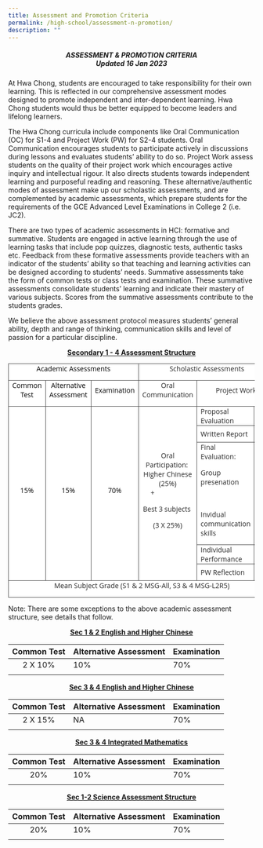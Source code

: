 ```yaml
---
title: Assessment and Promotion Criteria
permalink: /high-school/assessment-n-promotion/
description: ""
---
```

##### <center>ASSESSMENT &amp; PROMOTION CRITERIA<br>Updated 16 Jan 2023</center>

At Hwa Chong, students are encouraged to take responsibility for their own learning. This is reflected in our comprehensive assessment modes designed to promote independent and inter-dependent learning. Hwa Chong students would thus be better equipped to become leaders and lifelong learners.

The Hwa Chong curricula include components like Oral Communication (OC) for S1-4 and Project Work (PW) for S2-4 students. Oral Communication encourages students to participate actively in discussions during lessons and evaluates students’ ability to do so. Project Work assess students on the quality of their project work which encourages active inquiry and intellectual rigour. It also directs students towards independent learning and purposeful reading and reasoning. These alternative/authentic modes of assessment make up our scholastic assessments, and are complemented by academic assessments, which prepare students for the requirements of the GCE Advanced Level Examinations in College 2 (i.e. JC2).

There are two types of academic assessments in HCI: formative and summative. Students are engaged in active learning through the use of learning tasks that include pop quizzes, diagnostic tests, authentic tasks etc. Feedback from these formative assessments&nbsp;provide teachers with an indicator of the students’ ability so that teaching and learning activities can be designed according to students’ needs.&nbsp;Summative assessments take the form of common tests or class tests and examination. These summative assessments consolidate students’ learning and indicate their mastery of various subjects. Scores from the summative assessments contribute to the students grades.&nbsp;

We believe the above assessment protocol measures students’ general ability, depth and range of thinking, communication skills and level of passion for a particular discipline.

<center><b><u>Secondary 1 - 4 Assessment Structure</u></b></center>

<table style="box-sizing: border-box; border-collapse: collapse; overflow: auto !important; color: rgba(0, 0, 0, 0.85); font-family: &quot;Open Sans&quot;, sans-serif; font-size: 14px; font-style: normal; font-variant-ligatures: normal; font-variant-caps: normal; font-weight: 400; letter-spacing: normal; orphans: 2; text-align: start; text-transform: none; white-space: normal; widows: 2; word-spacing: 0px; -webkit-text-stroke-width: 0px; background-color: rgb(255, 255, 255); text-decoration-thickness: initial; text-decoration-style: initial; text-decoration-color: initial; border-width: initial; border-style: none; border-color: initial;"><tbody style="box-sizing: border-box;"><tr style="box-sizing: border-box;"><td style="box-sizing: border-box; border-width: 1px; border-style: solid; border-color: rgb(77, 77, 77); padding: 0in 5.4pt; width: 480px;" colspan="3"><p style="box-sizing: border-box; margin-top: 0px; margin-bottom: 1em; text-align: center;"><span style="box-sizing: border-box; color: black;">Academic Assessments</span></p></td><td style="box-sizing: border-box; border-width: 1px; border-style: solid; border-color: rgb(77, 77, 77); padding: 0in 5.4pt; width: 480px;" colspan="3"><p style="box-sizing: border-box; margin-top: 0px; margin-bottom: 1em; text-align: center;">Scholastic Assessments</p></td></tr><tr style="box-sizing: border-box;"><td style="box-sizing: border-box; border-width: 1px; border-style: solid; border-color: rgb(77, 77, 77); padding: 0in 5.4pt; width: 120px;"><p style="box-sizing: border-box; margin-top: 0px; margin-bottom: 1em; text-align: center;"><span style="box-sizing: border-box; color: black;">Common Test</span></p></td><td style="box-sizing: border-box; border-width: 1px; border-style: solid; border-color: rgb(77, 77, 77); padding: 0in 5.4pt; width: 240px;"><p style="box-sizing: border-box; margin-top: 0px; margin-bottom: 1em; text-align: center;"><span style="box-sizing: border-box; color: black;">Alternative Assessment</span></p></td><td style="box-sizing: border-box; border-width: 1px; border-style: solid; border-color: rgb(77, 77, 77); padding: 0in 5.4pt; width: 120px;"><p style="box-sizing: border-box; margin-top: 0px; margin-bottom: 1em; text-align: center;"><span style="box-sizing: border-box; color: black;">Examination</span></p></td><td style="box-sizing: border-box; border-width: 1px; border-style: solid; border-color: rgb(77, 77, 77); padding: 0in 5.4pt; width: 200px;"><p style="box-sizing: border-box; margin-top: 0px; margin-bottom: 1em; text-align: center;">Oral Communication</p></td><td style="box-sizing: border-box; border-width: 1px; border-style: solid; border-color: rgb(77, 77, 77); padding: 0in 5.4pt; width: 280px;" colspan="2"><p style="box-sizing: border-box; margin-top: 0px; margin-bottom: 1em; text-align: center;">Project Work</p></td></tr><tr style="box-sizing: border-box;"><td style="box-sizing: border-box; border-width: 1px; border-style: solid; border-color: rgb(77, 77, 77); padding: 0in 5.4pt;" rowspan="5"><p style="box-sizing: border-box; margin-top: 0px; margin-bottom: 1em; text-align: center;"><span style="box-sizing: border-box; color: black;">15%</span></p></td><td style="box-sizing: border-box; border-width: 1px; border-style: solid; border-color: rgb(77, 77, 77); padding: 0in 5.4pt;" rowspan="5"><p style="box-sizing: border-box; margin-top: 0px; margin-bottom: 1em; text-align: center;"><span style="box-sizing: border-box; color: black;">15%</span></p></td><td style="box-sizing: border-box; border-width: 1px; border-style: solid; border-color: rgb(77, 77, 77); padding: 0in 5.4pt;" rowspan="5"><p style="box-sizing: border-box; margin-top: 0px; margin-bottom: 1em; text-align: center;"><span style="box-sizing: border-box; color: black;">70%</span></p></td><td style="box-sizing: border-box; border-width: 1px; border-style: solid; border-color: rgb(77, 77, 77); padding: 0in 5.4pt;" rowspan="5"><p style="box-sizing: border-box; margin-top: 0px; margin-bottom: 1em; text-align: center;">Oral Participation:&nbsp;<br style="box-sizing: border-box;">Higher Chinese (25%)<br style="box-sizing: border-box;">+&nbsp; &nbsp; &nbsp; &nbsp; &nbsp; &nbsp; &nbsp; &nbsp; &nbsp;</p><p style="box-sizing: border-box; margin-top: 0px; margin-bottom: 1em; text-align: center;">Best 3 subjects&nbsp;</p><p style="box-sizing: border-box; margin-top: 0px; margin-bottom: 1em; text-align: center;">(3 X 25%)</p></td><td style="box-sizing: border-box; border-width: 1px; border-style: solid; border-color: rgb(77, 77, 77); padding: 0in 5.4pt; width: 240px;">Proposal Evaluation</td><td style="box-sizing: border-box; border-width: 1px; border-style: solid; border-color: rgb(77, 77, 77); padding: 0in 5.4pt; width: 40px;"><p style="box-sizing: border-box; margin-top: 0px; margin-bottom: 1em; text-align: center;">10%</p></td></tr><tr style="box-sizing: border-box;"><td style="box-sizing: border-box; border-width: 1px; border-style: solid; border-color: rgb(77, 77, 77); padding: 0in 5.4pt;">Written Report</td><td style="box-sizing: border-box; border-width: 1px; border-style: solid; border-color: rgb(77, 77, 77); padding: 0in 5.4pt;"><p style="box-sizing: border-box; margin-top: 0px; margin-bottom: 1em; text-align: center;">25%</p></td></tr><tr style="box-sizing: border-box;"><td style="box-sizing: border-box; border-width: 1px; border-style: solid; border-color: rgb(77, 77, 77); padding: 0in 5.4pt;"><p style="box-sizing: border-box; margin-top: 0px; margin-bottom: 1em;">Final Evaluation:</p><p style="box-sizing: border-box; margin-top: 0px; margin-bottom: 1em;">Group presenation</p><p style="box-sizing: border-box; margin-top: 0px; margin-bottom: 1em;">&nbsp;</p><p style="box-sizing: border-box; margin-top: 0px; margin-bottom: 1em;">Invidual communication skills</p></td><td style="box-sizing: border-box; border-width: 1px; border-style: solid; border-color: rgb(77, 77, 77); padding: 0in 5.4pt;"><p style="box-sizing: border-box; margin-top: 0px; margin-bottom: 1em; text-align: center;">40%</p><p style="box-sizing: border-box; margin-top: 0px; margin-bottom: 1em; text-align: center;">&nbsp;</p><p style="box-sizing: border-box; margin-top: 0px; margin-bottom: 1em; text-align: center;">&nbsp;</p><p style="box-sizing: border-box; margin-top: 0px; margin-bottom: 1em; text-align: center;">10%</p></td></tr><tr style="box-sizing: border-box;"><td style="box-sizing: border-box; border-width: 1px; border-style: solid; border-color: rgb(77, 77, 77); padding: 0in 5.4pt;">Individual Performance</td><td style="box-sizing: border-box; border-width: 1px; border-style: solid; border-color: rgb(77, 77, 77); padding: 0in 5.4pt;"><p style="box-sizing: border-box; margin-top: 0px; margin-bottom: 1em; text-align: center;">10%</p></td></tr><tr style="box-sizing: border-box;"><td style="box-sizing: border-box; border-width: 1px; border-style: solid; border-color: rgb(77, 77, 77); padding: 0in 5.4pt;">PW Reflection</td><td style="box-sizing: border-box; border-width: 1px; border-style: solid; border-color: rgb(77, 77, 77); padding: 0in 5.4pt;"><p style="box-sizing: border-box; margin-top: 0px; margin-bottom: 1em; text-align: center;">5%</p></td></tr><tr style="box-sizing: border-box;"><td style="box-sizing: border-box; border-width: 1px; border-style: solid; border-color: rgb(77, 77, 77); padding: 0in 5.4pt; width: 960px;" colspan="6"><p style="box-sizing: border-box; margin-top: 0px; margin-bottom: 1em; text-align: center;">Mean Subject Grade (S1 &amp; 2 MSG-All, S3 &amp; 4 MSG-L2R5)</p></td></tr></tbody></table>

Note:&nbsp;There are some exceptions to the above academic assessment structure, see details that follow.

<center><b><u>Sec 1 &amp; 2 English and Higher Chinese</u></b></center>

| Common Test  | Alternative Assessment  | Examination  |
|:-:|---|---|
| 2 X 10%  | 10%  | 70%  |
|   |   |   |

<center><b><u>Sec 3 &amp; 4 English and Higher Chinese</u></b></center>

| Common Test  | Alternative Assessment  | Examination  |
|:-:|---|---|
| 2 X 15%  | NA  | 70%  |
|   |   |   |

<center><b><u>Sec 3 &amp; 4 Integrated Mathematics</u></b></center>

| Common Test  | Alternative Assessment  | Examination  |
|:-:|---|---|
| 20%  | 10%  | 70%  |
|   |   |   |

<center><b><u>Sec 1-2 Science Assessment Structure</u></b></center>

| Common Test  | Alternative Assessment  | Examination  |
|:-:|---|---|
| 20%  | 10%  | 70%  |
|   |   |   |